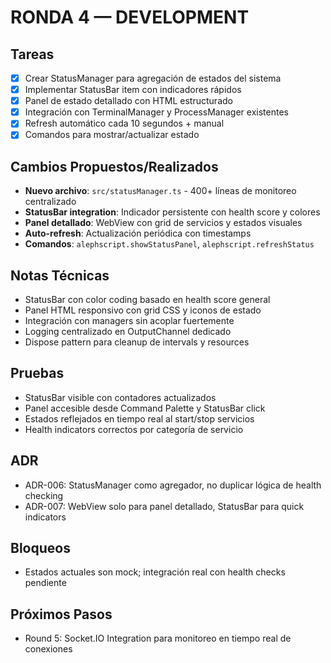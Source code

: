 # RONDA 4 — DEVELOPMENT

## Tareas
- [x] Crear StatusManager para agregación de estados del sistema
- [x] Implementar StatusBar item con indicadores rápidos  
- [x] Panel de estado detallado con HTML estructurado
- [x] Integración con TerminalManager y ProcessManager existentes
- [x] Refresh automático cada 10 segundos + manual
- [x] Comandos para mostrar/actualizar estado

## Cambios Propuestos/Realizados
- **Nuevo archivo**: `src/statusManager.ts` - 400+ líneas de monitoreo centralizado
- **StatusBar integration**: Indicador persistente con health score y colores
- **Panel detallado**: WebView con grid de servicios y estados visuales
- **Auto-refresh**: Actualización periódica con timestamps
- **Comandos**: `alephscript.showStatusPanel`, `alephscript.refreshStatus`

## Notas Técnicas
- StatusBar con color coding basado en health score general
- Panel HTML responsivo con grid CSS y iconos de estado  
- Integración con managers sin acoplar fuertemente
- Logging centralizado en OutputChannel dedicado
- Dispose pattern para cleanup de intervals y resources

## Pruebas
- StatusBar visible con contadores actualizados
- Panel accesible desde Command Palette y StatusBar click
- Estados reflejados en tiempo real al start/stop servicios
- Health indicators correctos por categoría de servicio

## ADR
- ADR-006: StatusManager como agregador, no duplicar lógica de health checking
- ADR-007: WebView solo para panel detallado, StatusBar para quick indicators

## Bloqueos
- Estados actuales son mock; integración real con health checks pendiente

## Próximos Pasos
- Round 5: Socket.IO Integration para monitoreo en tiempo real de conexiones
